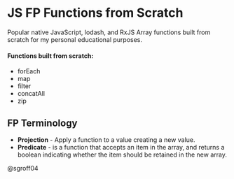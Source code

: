 # JS FP Functions from Scratch

Popular native JavaScript, lodash, and RxJS Array functions built from scratch for my personal educational purposes.

#### Functions built from scratch:
* forEach
* map
* filter
* concatAll
* zip

## FP Terminology
* **Projection** - Apply a function to a value creating a new value.
* **Predicate** - is a function that accepts an item in the array, and returns a boolean indicating whether the item should be retained in the new array.

@sgroff04
